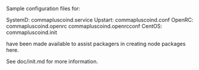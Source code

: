Sample configuration files for:

SystemD: commapluscoind.service
Upstart: commapluscoind.conf
OpenRC:  commapluscoind.openrc
         commapluscoind.openrcconf
CentOS:  commapluscoind.init

have been made available to assist packagers in creating node packages here.

See doc/init.md for more information.
